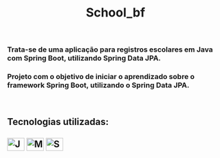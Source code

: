 # <div align="center"> School_bf <div align="center"> 
<br>
  
### Trata-se de uma aplicação para registros escolares em Java com Spring Boot, utilizando Spring Data JPA.
### Projeto com o objetivo de iniciar o aprendizado sobre o framework Spring Boot, utilizando o Spring Data JPA. 
<br>
  
## Tecnologias utilizadas: <div style="display: inline_block"><br><img align="center" alt="JAVA" height="30" width="40" src="https://cdn.jsdelivr.net/gh/devicons/devicon/icons/java/java-original-wordmark.svg"> <img align="center" alt="MySQL" height="30" width="40" src="https://cdn.jsdelivr.net/gh/devicons/devicon/icons/mysql/mysql-original-wordmark.svg"> <img align="center" alt="Spring Boot" height="30" width="40" src="https://cdn.jsdelivr.net/gh/devicons/devicon/icons/spring/spring-original.svg"/>
